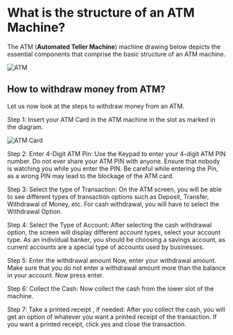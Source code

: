 # What is the structure of an ATM Machine?
The ATM (**Automated Teller Machine**) machine drawing below depicts the essential components that comprise the basic structure of an ATM machine.

  ![ATM](https://github.com/Kavya-Aradhya/ATM/assets/163634576/da7ad7d4-12f0-4920-b610-769f88492b6b)

## How to withdraw money from ATM?

Let us now look at the steps to withdraw money from an ATM.

Step 1: Insert your ATM Card in the ATM machine in the slot as marked in the diagram. 

 ![ATM Card](https://github.com/Kavya-Aradhya/ATM/assets/163634576/4df7cad2-bced-41ec-ab60-dd601909e494)
 

Step 2: Enter 4-Digit ATM Pin:
Use the Keypad to enter your 4-digit ATM PIN number.
Do not ever share your ATM PIN with anyone. Ensure that nobody is watching you while you enter the PIN.
Be careful while entering the Pin, as a wrong PIN may lead to the blockage of the ATM card.

Step 3: Select the type of Transaction:
On the ATM screen, you will be able to see different types of transaction options such as Deposit, Transfer, Withdrawal of Money, etc.
For cash withdrawal, you will have to select the Withdrawal Option.

Step 4: Select the Type of Account:
After selecting the cash withdrawal option, the screen will display different account types, select your account type.
As an individual banker, you should be choosing a savings account, as current accounts are a special type of accounts used by businesses.

Step 5: Enter the withdrawal amount
Now, enter your withdrawal amount.
Make sure that you do not enter a withdrawal amount more than the balance in your account.
Now press enter.

Step 6: Collect the Cash:
Now collect the cash from the lower slot of the machine.

Step 7: Take a printed receipt , if needed:
After you collect the cash, you will get an option of whatever you want a printed receipt of the transaction. If you want a printed receipt, click yes and close the transaction.
